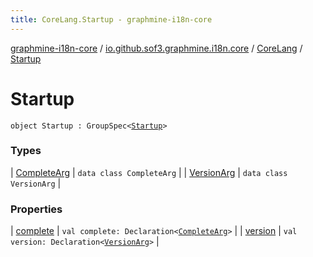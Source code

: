 ```yaml
---
title: CoreLang.Startup - graphmine-i18n-core
---
```


[graphmine-i18n-core](../../../index.html) / [io.github.sof3.graphmine.i18n.core](../../index.html) / [CoreLang](../index.html) / [Startup](./index.html)

# Startup

`object Startup : GroupSpec<`[`Startup`](./index.html)`>`

### Types

| [CompleteArg](-complete-arg/index.html) | `data class CompleteArg` |
| [VersionArg](-version-arg/index.html) | `data class VersionArg` |

### Properties

| [complete](complete.html) | `val complete: Declaration<`[`CompleteArg`](-complete-arg/index.html)`>` |
| [version](version.html) | `val version: Declaration<`[`VersionArg`](-version-arg/index.html)`>` |

